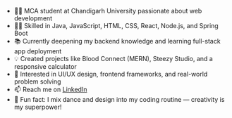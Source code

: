 - 👩‍🎓 MCA student at Chandigarh University passionate about web development  
- 👩‍💻 Skilled in Java, JavaScript, HTML, CSS, React, Node.js, and Spring Boot  
- 📚 Currently deepening my backend knowledge and learning full-stack app deployment  
- 💡 Created projects like Blood Connect (MERN), Steezy Studio, and a responsive calculator  
- 🎯 Interested in UI/UX design, frontend frameworks, and real-world problem solving  
- 📫 Reach me on [LinkedIn](https://linkedin.com/in/khushbumaurya)  
- 🎨 Fun fact: I mix dance and design into my coding routine — creativity is my superpower!  



<!---
khushbumaurya26/khushbumaurya26 is a ✨ special ✨ repository because its `README.md` (this file) appears on your GitHub profile.
You can click the Preview link to take a look at your changes.
--->
